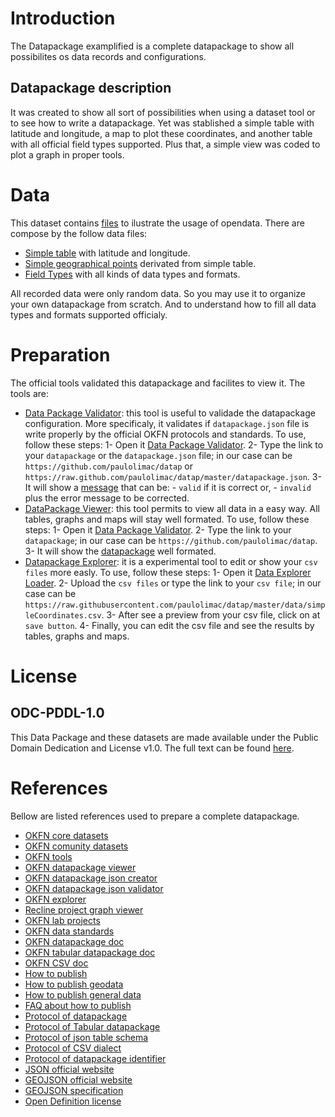 # Introduction

The Datapackage examplified is a complete datapackage to show all possibilites os data records and configurations.

## Datapackage description

It was created to show all sort of possibilities when using a dataset tool or to see how to write a datapackage.
Yet was stablished a simple table with latitude and longitude, a map to plot these coordinates, and another table with all official field types supported.
Plus that, a simple view was coded to plot a graph in proper tools.

# Data

This dataset contains [files](https://github.com/paulolimac/datap/tree/master/data "data") to ilustrate the usage of opendata.
There are compose by the follow data files:

- [Simple table](https://github.com/paulolimac/datap/blob/master/data/simpleCoordinates.csv "csv") with latitude and longitude.
- [Simple geographical points](https://github.com/paulolimac/datap/blob/master/data/simpleCoordinates.geojson "GeoJson") derivated from simple table.
- [Field Types](https://github.com/paulolimac/datap/blob/master/data/fieldTypes.csv "csv") with all kinds of data types and formats.

All recorded data were only random data.
So you may use it to organize your own datapackage from scratch.
And to understand how to fill all data types and formats supported officialy.

# Preparation

The official tools validated this datapackage and facilites to view it.
The tools are:

- [Data Package Validator](http://data.okfn.org/tools/validate "Official Validator"): this tool is useful to validade the datapackage configuration.
More specificaly, it validates if `datapackage.json` file is write properly by the official OKFN protocols and standards.
To use, follow these steps:
	1- Open it [Data Package Validator](http://data.okfn.org/tools/validate "Official Validator").
	2- Type the link to your `datapackage` or the `datapackage.json` file; in our case can be `https://github.com/paulolimac/datap` or `https://raw.github.com/paulolimac/datap/master/datapackage.json`.
	3- It will show a [message](http://data.okfn.org/tools/validate?url=https%3A%2F%2Fgithub.com%2Fpaulolimac%2Fdatap "results") that can be:
		- `valid` if it is correct or,
		- `invalid` plus the error message to be corrected.
- [DataPackage Viewer](http://data.okfn.org/tools/view "Official viewer"): this tool permits to view all data in a easy way.
All tables, graphs and maps will stay well formated.
To use, follow these steps:
	1- Open it [Data Package Validator](http://data.okfn.org/tools/view "Official viewer").
	2- Type the link to your `datapackage`; in our case can be `https://github.com/paulolimac/datap`.
	3- It will show the [datapackage](http://data.okfn.org/tools/view?url=https%3A%2F%2Fgithub.com%2Fpaulolimac%2Fdatap "datapackage") well formated.
- [Datapackage Explorer](http://explorer.okfnlabs.org/ "Experimental explorer"): it is a experimental tool to edit or show your `csv files` more easly.
To use, follow these steps:
	1- Open it [Data Explorer Loader](http://explorer.okfnlabs.org/#load "Experimental explorer").
	2- Upload the `csv files` or type the link to your `csv file`; in our case can be `https://raw.githubusercontent.com/paulolimac/datap/master/data/simpleCoordinates.csv`.
	3- After see a preview from your csv file, click on at `save button`.
	4- Finally, you can edit the csv file and see the results by tables, graphs and maps.

# License

## ODC-PDDL-1.0

This Data Package and these datasets are made available under the Public Domain Dedication and License v1.0.
The full text can be found [here](http://www.opendatacommons.org/licenses/pddl/1.0/ "license").

# References

Bellow are listed references used to prepare a complete datapackage.

- [OKFN core datasets](https://github.com/datasets "core datasets")
- [OKFN comunity datasets](http://data.okfn.org/data "comunity datasets")
- [OKFN tools](http://data.okfn.org/tools "tools")
- [OKFN datapackage viewer](http://data.okfn.org/tools/view "viewer")
- [OKFN datapackage json creator](http://data.okfn.org/tools/create "datapackage.json creator")
- [OKFN datapackage json validator](http://data.okfn.org/tools/validate "datapackage.json validator")
- [OKFN explorer](http://explorer.okfnlabs.org/ "experimental editor explorer")
- [Recline project graph viewer](http://okfnlabs.org/recline/docs/views.html "viewer graph and plot tool")
- [OKFN lab projects](http://okfnlabs.org/projects/#featured=true "experimental projects")
- [OKFN data standards](http://data.okfn.org/standards "standards")
- [OKFN datapackage doc](http://data.okfn.org/doc/data-package "data package doc")
- [OKFN tabular datapackage doc](http://data.okfn.org/doc/tabular-data-package "tabular data package doc")
- [OKFN CSV doc](http://data.okfn.org/doc/csv "csv doc")
- [How to publish](http://data.okfn.org/doc/publish-online "how to publish online")
- [How to publish geodata](http://data.okfn.org/doc/publish-geo "how to publish geographical data")
- [How to publish general data](http://data.okfn.org/doc/publish-any "how to publish any kind of data")
- [FAQ about how to publish](http://data.okfn.org/doc/publish-faq "faq about how to publish")
- [Protocol of datapackage](http://dataprotocols.org/data-packages/ "datapackage protocol")
- [Protocol of Tabular datapackage](http://dataprotocols.org/tabular-data-package/ "tabular datapackage protocol")
- [Protocol of json table schema](http://dataprotocols.org/json-table-schema/ "json schema protocol")
- [Protocol of CSV dialect](http://dataprotocols.org/csv-dialect/ "csv dialect protocol")
- [Protocol of datapackage identifier](http://dataprotocols.org/data-package-identifier/ "datapackage identifier protocol")
- [JSON official website](http://www.json.org/ "json website")
- [GEOJSON official website](http://geojson.org/ "geojson website")
- [GEOJSON specification](http://geojson.org/geojson-spec.html "geojson specification")
- [Open Definition license](http://licenses.opendefinition.org/ "opendefinition license")
